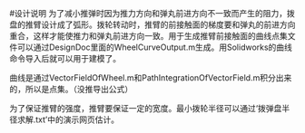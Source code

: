 #设计说明
为了减小推弹时因为推力方向和弹丸前进方向不一致而产生的阻力，拨盘的推臂设计成了弧形。拨轮转动时，推臂的前接触面的梯度要和弹丸的前进方向重合，这样才能使推力和弹丸前进方向一致。用于生成推臂前接触面的曲线点集文件可以通过DesignDoc里面的WheelCurveOutput.m生成。用Solidworks的曲线命令导入后就可以用于建模了。

曲线是通过VectorFieldOfWheel.m和PathIntegrationOfVectorField.m积分出来的，所以是点集。（没推导出公式）

为了保证推臂的强度，推臂要保证一定的宽度。最小拨轮半径可以通过‘拨弹盘半径求解.txt’中的演示网页估计。
